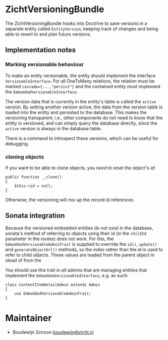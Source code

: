 # ZichtVersioningBundle #

The ZichtVersioningBundle hooks into Doctrine to save versions in a separate entity
called `EntityVersion`, keeping track of changes and being able to revert to and
plan future versions.

## Implementation notes ##

### Marking versionable behaviour ###
To make an entity versionable, the entity should implement the interface 
`VersionableInterface`. For all OneToMany relations, the relation must be marked
`cascade={...,"persist"}` and the contained entity must implement the
`EmbeddedVersionableInterface`. 

The version data that is currently in the entity's table is called the `active`
version. By setting another version active, the data from the version table
is loaded into the entity and persisted to the database. This makes the 
versioning transparent; i.e., other components do not need to know that the
entity is versioned, and can simply query the database directly, since the 
`active` version is always in the database table.

There is a command to introspect these versions, which can be useful for
debugging. 

### cloning objects ###
If you want to be able to clone objects, you *need to reset the object's id*:

```
public function __clone()
{
    $this->id = null;
}
```

Otherwise, the versioning will mix up the record id references. 

## Sonata integration ##
Because the versioned embedded entities do not exist in the database, sonata's
method of referring to objects using their id (in the `childId` parameter in the
routes) does not work. For this, the `EmbeddedVersionableAdminTrait` is supplied
to override the `id()`, `update()` and `generateObjectUrl()` methods, so the
*index* rather than the id is used to refer to child objects. These values
are loaded from the parent object in stead of from the 

You should use this trait in *all* admins that are managing entities that
implement the `EmbeddedVersionableInterface`, e.g. as such:

```
class ContentItemDetailAdmin extends Admin
{
    use EmbeddedVersionableAdminTrait;
}
```

# Maintainer
* Boudewijn Schoon <boudewijn@zicht.nl>
